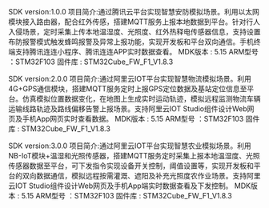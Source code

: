 SDK version:1.0.0
项目简介:通过腾讯云平台实现智慧安防模拟场景。利用以太网模块接入路由器，配合红外传感，搭建MQTT服务上报本地数据到平台。针对行人入侵场景，定时采集上传本地温湿度、光照度、红外热释电传感器信息，支持设置布防报警模式触发蜂鸣报警及异常上报功能，实现开发板和平台双向通信。手机终端支持腾讯连连小程序、腾讯连连APP实时数据查看。
MDK版本 : 5.15
ARM型号 ：STM32F103
固件库  : STM32Cube_FW_F1_V1.8.3

SDK version:2.0.0
项目简介:通过阿里云IOT平台实现智慧物流模拟场景。利用4G+GPS通信模块，搭建MQTT服务定时上报GPS定位数据及基站定位信息至平台。仿真模拟位置数据变化，在地图上生成实时运动轨迹，模拟远程监测物流车辆运输线路轨迹及路线偏移告警上报场景。支持阿里云IOT Studio组件设计Web网页及手机App网页实时查看数据。
MDK版本 : 5.15
ARM型号 ：STM32F103
固件库  : STM32Cube_FW_F1_V1.8.3

SDK version:3.0.0
项目简介:通过阿里云IOT平台实现智慧农业模拟场景。利用NB-IoT模块+温湿和光照传感器，搭建MQTT服务定时采集上报本地温湿度、光照传感器数据至平台，可下发指令实现设备开关控制，阈值设置等，实现开发板和平台的双向数据通信，模拟远程按需灌溉、遮阳及补充光照度农作业场景。支持阿里云IOT Studio组件设计Web网页及手机App端实时数据查看及下发控制。
MDK版本 : 5.15
ARM型号 ：STM32F103
固件库  : STM32Cube_FW_F1_V1.8.3
